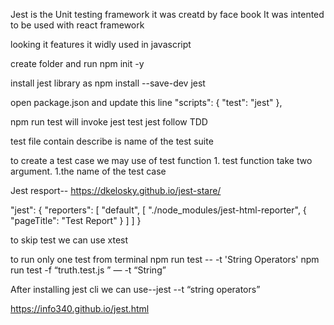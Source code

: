 Jest is the Unit testing framework it was creatd by face book
It was intented to be used with react framework

looking it features it widly used in javascript

create folder and run npm init -y

install jest library as npm install --save-dev jest

open package.json and update this line
"scripts": {
    "test": "jest"
  },

  npm run test will invoke jest test
  jest follow TDD


test file contain describe is name of the test suite

to create a test case we may use of test function 1.
test function take two  argument.
1.the name of the test case


Jest resport--
https://dkelosky.github.io/jest-stare/

 "jest": {
    "reporters": [
      "default",
      [
        "./node_modules/jest-html-reporter",
        {
          "pageTitle": "Test Report"
        }
      ]
    ]
  }

  to skip test we can use xtest

to run only one test from terminal
npm run test -- -t 'String Operators'
npm run test -f “truth.test.js ” — -t “String”

After installing jest cli
we can use--jest --t “string operators”

https://info340.github.io/jest.html